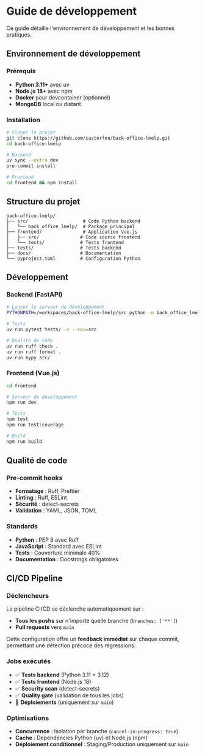 # Guide de développement

Ce guide détaille l'environnement de développement et les bonnes pratiques.

## Environnement de développement

### Prérequis
- **Python 3.11+** avec uv
- **Node.js 18+** avec npm
- **Docker** pour devcontainer (optionnel)
- **MongoDB** local ou distant

### Installation
```bash
# Cloner le projet
git clone https://github.com/castorfou/back-office-lmelp.git
cd back-office-lmelp

# Backend
uv sync --extra dev
pre-commit install

# Frontend
cd frontend && npm install
```

## Structure du projet

```
back-office-lmelp/
├── src/                    # Code Python backend
│   └── back_office_lmelp/  # Package principal
├── frontend/               # Application Vue.js
│   ├── src/               # Code source frontend
│   └── tests/             # Tests frontend
├── tests/                 # Tests backend
├── docs/                  # Documentation
└── pyproject.toml         # Configuration Python
```

## Développement

### Backend (FastAPI)
```bash
# Lancer le serveur de développement
PYTHONPATH=/workspaces/back-office-lmelp/src python -m back_office_lmelp.app

# Tests
uv run pytest tests/ -v --cov=src

# Qualité de code
uv run ruff check .
uv run ruff format .
uv run mypy src/
```

### Frontend (Vue.js)
```bash
cd frontend

# Serveur de développement
npm run dev

# Tests
npm test
npm run test:coverage

# Build
npm run build
```

## Qualité de code

### Pre-commit hooks
- **Formatage** : Ruff, Prettier
- **Linting** : Ruff, ESLint
- **Sécurité** : detect-secrets
- **Validation** : YAML, JSON, TOML

### Standards
- **Python** : PEP 8 avec Ruff
- **JavaScript** : Standard avec ESLint
- **Tests** : Couverture minimale 40%
- **Documentation** : Docstrings obligatoires

## CI/CD Pipeline

### Déclencheurs

Le pipeline CI/CD se déclenche automatiquement sur :
- **Tous les pushs** sur n'importe quelle branche (`branches: ['**']`)
- **Pull requests** vers `main`

Cette configuration offre un **feedback immédiat** sur chaque commit, permettant une détection précoce des régressions.

### Jobs exécutés

- ✅ **Tests backend** (Python 3.11 + 3.12)
- ✅ **Tests frontend** (Node.js 18)
- ✅ **Security scan** (detect-secrets)
- ✅ **Quality gate** (validation de tous les jobs)
- 🚀 **Déploiements** (uniquement sur `main`)

### Optimisations

- **Concurrence** : Isolation par branche (`cancel-in-progress: true`)
- **Cache** : Dependencies Python (uv) et Node.js (npm)
- **Déploiement conditionnel** : Staging/Production uniquement sur `main`
